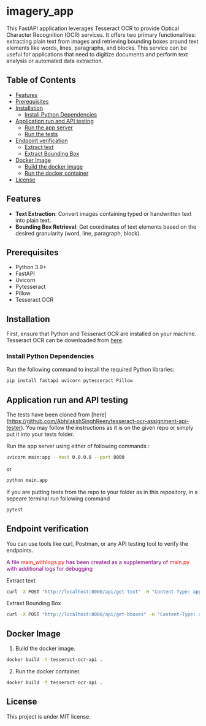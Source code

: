 # imagery_app

This FastAPI application leverages Tesseract OCR to provide Optical Character Recognition (OCR) services. It offers two primary functionalities: extracting plain text from images and retrieving bounding boxes around text elements like words, lines, paragraphs, and blocks. This service can be useful for applications that need to digitize documents and perform text analysis or automated data extraction.

## Table of Contents

- [Features](#features)
- [Prerequisites](#prerequisites)
- [Installation](#installation)
  - [Install Python Dependencies](#install-python-dependencies)
- [Application run and API testing](#application-run-and-api-testing)
  - [Run the app server](#run-the-app-server)
  - [Run the tests](#run-the-tests)
- [Endpoint verification](#endpoint-verification)
  - [Extract text](#extract-text)
  - [Extract Bounding Box](#extract-bounding-box)
- [Docker Image](#docker-image)
  - [Build the docker image](#build-the-docker-image)
  - [Run the docker container](#run-the-docker-container)
- [License](#license)

## Features

- **Text Extraction**: Convert images containing typed or handwritten text into plain text.
- **Bounding Box Retrieval**: Get coordinates of text elements based on the desired granularity (word, line, paragraph, block).

## Prerequisites

- Python 3.9+
- FastAPI
- Uvicorn
- Pytesseract
- Pillow
- Tesseract OCR

## Installation

First, ensure that Python and Tesseract OCR are installed on your machine. Tesseract OCR can be downloaded from [here](https://github.com/tesseract-ocr/tesseract).

### Install Python Dependencies

Run the following command to install the required Python libraries:

```bash
pip install fastapi uvicorn pytesseract Pillow

```
## Application run and API testing
The tests have been cloned from [here] (https://github.com/AbhilakshSinghReen/tesseract-ocr-assignment-api-tester). 
You may follow the instructions as it is on the given repo or simply put it into your tests folder.



Run the app server using either of following commands :

```bash 
uvicorn main:app --host 0.0.0.0 --port 8000
```

or

```bash
python main.app
```

If you are putting tests from the repo to your folder as in this repository, in a sepeare terminal run following command
```bash
pytest
```

## Endpoint verification 

You can use tools like curl, Postman, or any API testing tool to verify the endpoints.

<span style="color: purple;">A file <span style="color: red;">main_withlogs.py</span> has been created as a supplementary of <span style="color: red;">main.py</span> with additional logs for debugging</span>

Extract text

```sh
curl -X POST "http://localhost:8000/api/get-text" -H "Content-Type: application/json" -d "{\"base64_image\": \"<your_base64_encoded_image>\"}"
```

Extraxt Bounding Box

```sh
curl -X POST "http://localhost:8000/api/get-bboxes" -H "Content-Type: application/json" -d "{\"base64_image\": \"<your_base64_encoded_image>\", \"bbox_type\": \"word\"}"
```

## Docker Image

1. Build the docker image.
```bash 
docker build -t tesseract-ocr-api .
```

2. Run the docker container.
```bash
docker build -t tesseract-ocr-api .
```

## License
This project is under MIT license.
